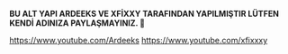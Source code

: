 **BU ALT YAPI ARDEEKS VE XFİXXY TARAFINDAN YAPILMIŞTIR LÜTFEN KENDİ ADINIZA PAYLAŞMAYINIZ. 💖**

https://www.youtube.com/Ardeeks
https://www.youtube.com/xfixxxy
